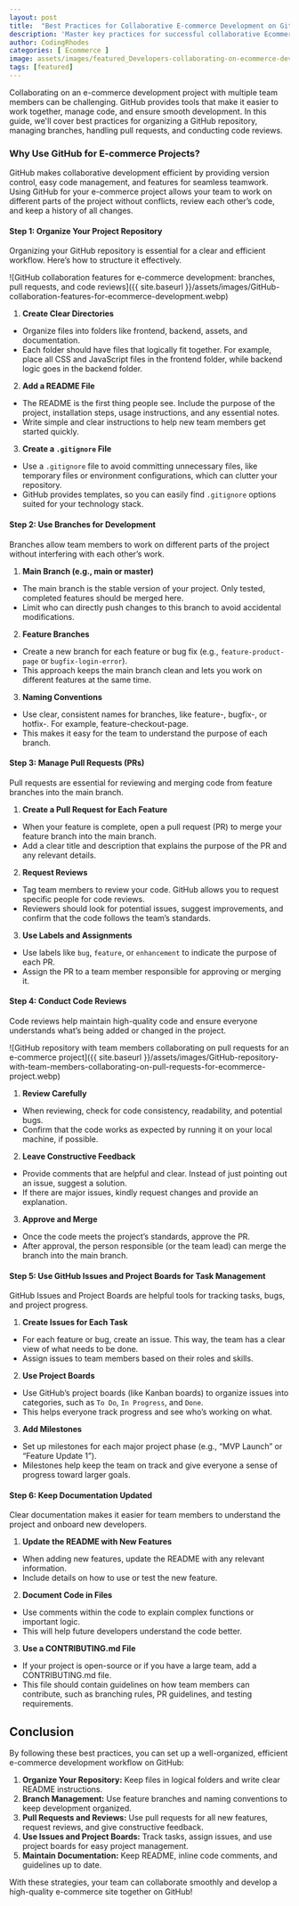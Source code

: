 ```yaml
---
layout: post
title:  "Best Practices for Collaborative E-commerce Development on GitHub"
description: 'Master key practices for successful collaborative Ecommerce development on GitHub, including version control, workflow optimization, and seamless team collaboration.'
author: CodingRhodes
categories: [ Ecommerce ]
image: assets/images/featured_Developers-collaborating-on-ecommerce-development-projects-using-GitHub.webp
tags: [featured]
---
```

Collaborating on an e-commerce development project with multiple team members can be challenging. GitHub provides tools that make it easier to work together, manage code, and ensure smooth development. In this guide, we'll cover best practices for organizing a GitHub repository, managing branches, handling pull requests, and conducting code reviews.

### Why Use GitHub for E-commerce Projects?
GitHub makes collaborative development efficient by providing version control, easy code management, and features for seamless teamwork. Using GitHub for your e-commerce project allows your team to work on different parts of the project without conflicts, review each other’s code, and keep a history of all changes.

#### Step 1: Organize Your Project Repository
Organizing your GitHub repository is essential for a clear and efficient workflow. Here’s how to structure it effectively.

![GitHub collaboration features for e-commerce development: branches, pull requests, and code reviews]({{ site.baseurl }}/assets/images/GitHub-collaboration-features-for-ecommerce-development.webp)

1. **Create Clear Directories**
+ Organize files into folders like frontend, backend, assets, and documentation.
+ Each folder should have files that logically fit together. For example, place all CSS and JavaScript files in the frontend folder, while backend logic goes in the backend folder.
2. **Add a README File**
+ The README is the first thing people see. Include the purpose of the project, installation steps, usage instructions, and any essential notes.
+ Write simple and clear instructions to help new team members get started quickly.
3. **Create a `.gitignore` File**
+ Use a `.gitignore` file to avoid committing unnecessary files, like temporary files or environment configurations, which can clutter your repository.
+ GitHub provides templates, so you can easily find `.gitignore` options suited for your technology stack.

#### Step 2: Use Branches for Development
Branches allow team members to work on different parts of the project without interfering with each other’s work.

1. **Main Branch (e.g., main or master)**
+ The main branch is the stable version of your project. Only tested, completed features should be merged here.
+ Limit who can directly push changes to this branch to avoid accidental modifications.
2. **Feature Branches**
+ Create a new branch for each feature or bug fix (e.g., `feature-product-page` or `bugfix-login-error`).
+ This approach keeps the main branch clean and lets you work on different features at the same time.
3. **Naming Conventions**
+ Use clear, consistent names for branches, like feature-, bugfix-, or hotfix-. For example, feature-checkout-page.
+ This makes it easy for the team to understand the purpose of each branch.

#### Step 3: Manage Pull Requests (PRs)
Pull requests are essential for reviewing and merging code from feature branches into the main branch.

1. **Create a Pull Request for Each Feature**
+ When your feature is complete, open a pull request (PR) to merge your feature branch into the main branch.
+ Add a clear title and description that explains the purpose of the PR and any relevant details.
2. **Request Reviews**
+ Tag team members to review your code. GitHub allows you to request specific people for code reviews.
+ Reviewers should look for potential issues, suggest improvements, and confirm that the code follows the team’s standards.
3. **Use Labels and Assignments**
+ Use labels like `bug`, `feature`, or `enhancement` to indicate the purpose of each PR.
+ Assign the PR to a team member responsible for approving or merging it.

#### Step 4: Conduct Code Reviews
Code reviews help maintain high-quality code and ensure everyone understands what’s being added or changed in the project.

![GitHub repository with team members collaborating on pull requests for an e-commerce project]({{ site.baseurl }}/assets/images/GitHub-repository-with-team-members-collaborating-on-pull-requests-for-ecommerce-project.webp)

1. **Review Carefully**
+ When reviewing, check for code consistency, readability, and potential bugs.
+ Confirm that the code works as expected by running it on your local machine, if possible.
2. **Leave Constructive Feedback**
+ Provide comments that are helpful and clear. Instead of just pointing out an issue, suggest a solution.
+ If there are major issues, kindly request changes and provide an explanation.
3. **Approve and Merge**
+ Once the code meets the project’s standards, approve the PR.
+ After approval, the person responsible (or the team lead) can merge the branch into the main branch.

#### Step 5: Use GitHub Issues and Project Boards for Task Management
GitHub Issues and Project Boards are helpful tools for tracking tasks, bugs, and project progress.

1. **Create Issues for Each Task**

+ For each feature or bug, create an issue. This way, the team has a clear view of what needs to be done.
+ Assign issues to team members based on their roles and skills.
2. **Use Project Boards**
+ Use GitHub’s project boards (like Kanban boards) to organize issues into categories, such as `To Do`, `In Progress`, and `Done`.
+ This helps everyone track progress and see who’s working on what.
3. **Add Milestones**
+ Set up milestones for each major project phase (e.g., “MVP Launch” or “Feature Update 1”).
+ Milestones help keep the team on track and give everyone a sense of progress toward larger goals.

#### Step 6: Keep Documentation Updated
Clear documentation makes it easier for team members to understand the project and onboard new developers.

1. **Update the README with New Features**
+ When adding new features, update the README with any relevant information.
+ Include details on how to use or test the new feature.
2. **Document Code in Files**
+ Use comments within the code to explain complex functions or important logic.
+ This will help future developers understand the code better.
3. **Use a CONTRIBUTING.md File**
+ If your project is open-source or if you have a large team, add a CONTRIBUTING.md file.
+ This file should contain guidelines on how team members can contribute, such as branching rules, PR guidelines, and testing requirements.

## Conclusion
By following these best practices, you can set up a well-organized, efficient e-commerce development workflow on GitHub:

1. **Organize Your Repository:** Keep files in logical folders and write clear README instructions.
2. **Branch Management:** Use feature branches and naming conventions to keep development organized.
3. **Pull Requests and Reviews:** Use pull requests for all new features, request reviews, and give constructive feedback.
4. **Use Issues and Project Boards:** Track tasks, assign issues, and use project boards for easy project management.
5. **Maintain Documentation:** Keep README, inline code comments, and guidelines up to date.

With these strategies, your team can collaborate smoothly and develop a high-quality e-commerce site together on GitHub!
